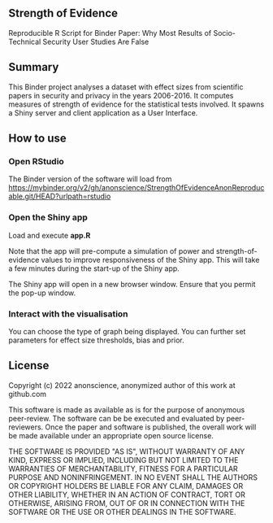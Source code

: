 ## Strength of Evidence
Reproducible R Script for Binder
Paper: Why Most Results of Socio-Technical Security User Studies Are False


## Summary

This Binder project analyses a dataset with effect sizes from scientific papers in security and privacy in the years 2006-2016.
It computes measures of strength of evidence for the statistical tests involved.
It spawns a Shiny server and client application as a User Interface.


## How to use

### Open RStudio

The Binder version of the software will load from
   https://mybinder.org/v2/gh/anonscience/StrengthOfEvidenceAnonReproducable.git/HEAD?urlpath=rstudio
   
### Open the Shiny app

Load and execute **app.R**

Note that the app will pre-compute a simulation of power and strength-of-evidence
values to improve responsiveness of the Shiny app. This will take a few minutes 
during the start-up of the Shiny app.

The Shiny app will open in a new browser window. Ensure that you permit the
pop-up window.

### Interact with the visualisation

You can choose the type of graph being displayed.
You can further set parameters for effect size thresholds, bias and prior.



## License
Copyright (c) 2022 anonscience, anonymized author of this work at github.com

This software is made as available  as is for the purpose of anonymous peer-review.
The software can be be executed and evaluated by peer-reviewers.
Once the paper and software is published, the overall work will be made available under
an appropriate open source license.

THE SOFTWARE IS PROVIDED "AS IS", WITHOUT WARRANTY OF ANY KIND, EXPRESS OR
IMPLIED, INCLUDING BUT NOT LIMITED TO THE WARRANTIES OF MERCHANTABILITY,
FITNESS FOR A PARTICULAR PURPOSE AND NONINFRINGEMENT. IN NO EVENT SHALL THE
AUTHORS OR COPYRIGHT HOLDERS BE LIABLE FOR ANY CLAIM, DAMAGES OR OTHER
LIABILITY, WHETHER IN AN ACTION OF CONTRACT, TORT OR OTHERWISE, ARISING FROM,
OUT OF OR IN CONNECTION WITH THE SOFTWARE OR THE USE OR OTHER DEALINGS IN THE
SOFTWARE.